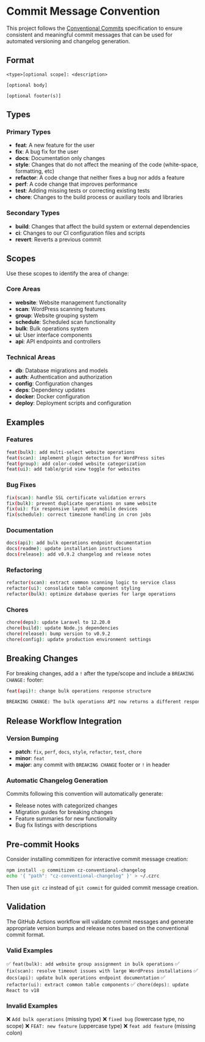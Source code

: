 # Commit Message Convention

This project follows the [Conventional Commits](https://www.conventionalcommits.org/) specification to ensure consistent and meaningful commit messages that can be used for automated versioning and changelog generation.

## Format

```
<type>[optional scope]: <description>

[optional body]

[optional footer(s)]
```

## Types

### Primary Types
- **feat**: A new feature for the user
- **fix**: A bug fix for the user
- **docs**: Documentation only changes
- **style**: Changes that do not affect the meaning of the code (white-space, formatting, etc)
- **refactor**: A code change that neither fixes a bug nor adds a feature
- **perf**: A code change that improves performance
- **test**: Adding missing tests or correcting existing tests
- **chore**: Changes to the build process or auxiliary tools and libraries

### Secondary Types
- **build**: Changes that affect the build system or external dependencies
- **ci**: Changes to our CI configuration files and scripts
- **revert**: Reverts a previous commit

## Scopes

Use these scopes to identify the area of change:

### Core Areas
- **website**: Website management functionality
- **scan**: WordPress scanning features
- **group**: Website grouping system
- **schedule**: Scheduled scan functionality
- **bulk**: Bulk operations system
- **ui**: User interface components
- **api**: API endpoints and controllers

### Technical Areas
- **db**: Database migrations and models
- **auth**: Authentication and authorization
- **config**: Configuration changes
- **deps**: Dependency updates
- **docker**: Docker configuration
- **deploy**: Deployment scripts and configuration

## Examples

### Features
```bash
feat(bulk): add multi-select website operations
feat(scan): implement plugin detection for WordPress sites
feat(group): add color-coded website categorization
feat(ui): add table/grid view toggle for websites
```

### Bug Fixes
```bash
fix(scan): handle SSL certificate validation errors
fix(bulk): prevent duplicate operations on same website
fix(ui): fix responsive layout on mobile devices
fix(schedule): correct timezone handling in cron jobs
```

### Documentation
```bash
docs(api): add bulk operations endpoint documentation
docs(readme): update installation instructions
docs(release): add v0.9.2 changelog and release notes
```

### Refactoring
```bash
refactor(scan): extract common scanning logic to service class
refactor(ui): consolidate table component styling
refactor(bulk): optimize database queries for large operations
```

### Chores
```bash
chore(deps): update Laravel to 12.20.0
chore(build): update Node.js dependencies
chore(release): bump version to v0.9.2
chore(config): update production environment settings
```

## Breaking Changes

For breaking changes, add a `!` after the type/scope and include a `BREAKING CHANGE:` footer:

```bash
feat(api)!: change bulk operations response structure

BREAKING CHANGE: The bulk operations API now returns a different response format with detailed operation results instead of simple success/failure status.
```

## Release Workflow Integration

### Version Bumping
- **patch**: `fix`, `perf`, `docs`, `style`, `refactor`, `test`, `chore`
- **minor**: `feat`
- **major**: any commit with `BREAKING CHANGE` footer or `!` in header

### Automatic Changelog Generation
Commits following this convention will automatically generate:
- Release notes with categorized changes
- Migration guides for breaking changes
- Feature summaries for new functionality
- Bug fix listings with descriptions

## Pre-commit Hooks

Consider installing commitizen for interactive commit message creation:

```bash
npm install -g commitizen cz-conventional-changelog
echo '{ "path": "cz-conventional-changelog" }' > ~/.czrc
```

Then use `git cz` instead of `git commit` for guided commit message creation.

## Validation

The GitHub Actions workflow will validate commit messages and generate appropriate version bumps and release notes based on the conventional commit format.

### Valid Examples
✅ `feat(bulk): add website group assignment in bulk operations`
✅ `fix(scan): resolve timeout issues with large WordPress installations`
✅ `docs(api): update bulk operations endpoint documentation`
✅ `refactor(ui): extract common table components`
✅ `chore(deps): update React to v18`

### Invalid Examples
❌ `Add bulk operations` (missing type)
❌ `fixed bug` (lowercase type, no scope)
❌ `FEAT: new feature` (uppercase type)
❌ `feat add feature` (missing colon)
